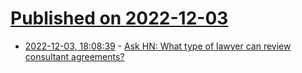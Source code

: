 # [Published on 2022-12-03](index.md)

* [2022-12-03, 18:08:39](https://news.ycombinator.com/item?id=33845715) - [Ask HN: What type of lawyer can review consultant agreements?](https://news.ycombinator.com/item?id=33845715)
